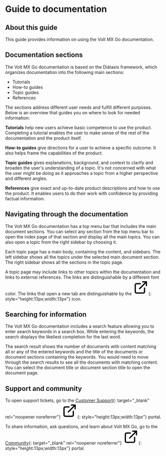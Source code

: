 # Guide to documentation

## About this guide

This guide provides information on using the Volt MX Go documentation.

## Documentation sections 

The Volt MX Go documentation is based on the Diátaxis framework, which organizes documentation into the following main sections:

- Tutorials
- How-to guides
- Topic guides
- References

The sections address different user needs and fulfill different purposes. Below is an overview that guides you on where to look for needed information:

**Tutorials** help new users achieve basic competence to use the product. Completing a tutorial enables the user to make sense of the rest of the documentation and the product itself. 

**How-to guides** give directions for a user to achieve a specific outcome. It also helps frame the capabilities of the product. 

**Topic guides** gives explanations, background, and context to clarify and broaden the user's understanding of a topic. It's not concerned with what the user might be doing as it approaches a topic from a higher perspective and different angles.

**References** give exact and up-to-date product descriptions and how to use the product. It enables users to do their work with confidence by providing factual information.

## Navigating through the documentation

The Volt MX Go documentation has a top menu bar that includes the main document sections. You can select any section from the top menu bar to open the index page of that section and display all the main topics. You can also open a topic from the right sidebar by choosing it.  

Each topic page has a main body, containing the content, and sidebars. The left sidebar shows all the topics under the selected main document section. The right sidebar shows all the sections in the topic page.

A topic page may include links to other topics within the documentation and links to external references. The links are distinguishable by a different font color. The links that open a new tab are distinguishable by the&nbsp;![link image](../assets/images/external-link.svg){: style="height:13px;width:13px"} icon.

## Searching for information

The Volt MX Go documentation includes a search feature allowing you to enter search keywords in a search box. While entering the keywords, the search displays the likeliest completion for the last word. 

The search result shows the number of documents with content matching all or any of the entered keywords and the title of the documents or document sections containing the keywords. You would need to move through the search results to see all the documents with matching content. You can select the document title or document section title to open the document page. 

## Support and community

To open support tickets, go to the [Customer Support](https://support.hcltechsw.com/csm "Link opens a new tab"){: target="_blank" rel="noopener noreferrer"}&nbsp;![link image](../assets/images/external-link.svg){: style="height:13px;width:13px"} portal.  

To share information, ask questions, and learn about Volt MX Go, go to the [Community](https://support.hcltechsw.com/community?id=community_forum&sys_id=2a45adef1bc4fd14a67e9759bc4bcb3d "Link opens a new tab"){: target="_blank" rel="noopener noreferrer"}&nbsp;![link image](../assets/images/external-link.svg){: style="height:13px;width:13px"} portal.


